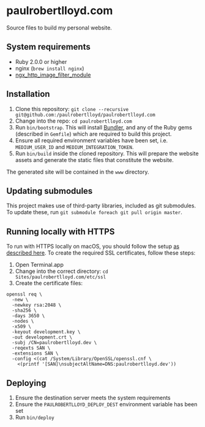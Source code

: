 # paulrobertlloyd.com

Source files to build my personal website.

## System requirements
* Ruby 2.0.0 or higher
* nginx (`brew install nginx`)
* [ngx_http_image_filter_module][1]

## Installation
1. Clone this repository: `git clone --recursive git@github.com:/paulrobertlloyd/paulrobertlloyd.com`
2. Change into the repo: `cd paulrobertlloyd.com`
3. Run `bin/bootstrap`. This will install [Bundler][2], and any of the Ruby gems (described in `Gemfile`) which are required to build this project.
4. Ensure all required environment variables have been set, i.e. `MEDIUM_USER_ID` and `MEDIUM_INTEGRATION_TOKEN`.
5. Run `bin/build` inside the cloned repository. This will prepare the website assets and generate the static files that constitute the website.

The generated site will be contained in the `www` directory.

## Updating submodules
This project makes use of third-party libraries, included as git submodules. To update these, run `git submodule foreach git pull origin master`.

## Running locally with HTTPS
To run with HTTPS locally on macOS, you should follow the setup [as described here][4]. To create the required SSL certificates, follow these steps:

1. Open Terminal.app
2. Change into the correct directory: `cd Sites/paulrobertlloyd.com/etc/ssl`
3. Create the certificate files:

  ```
  openssl req \
    -new \
    -newkey rsa:2048 \
    -sha256 \
    -days 3650 \
    -nodes \
    -x509 \
    -keyout development.key \
    -out development.crt \
    -subj /CN=paulrobertlloyd.dev \
    -reqexts SAN \
    -extensions SAN \
    -config <(cat /System/Library/OpenSSL/openssl.cnf \
      <(printf '[SAN]\nsubjectAltName=DNS:paulrobertlloyd.dev'))
  ```

## Deploying
1. Ensure the destination server meets the system requirements
2. Ensure the `PAULROBERTLLOYD_DEPLOY_DEST` environment variable has been set
2. Run `bin/deploy`

[1]: http://nginx.org/en/docs/http/ngx_http_image_filter_module.html
[2]: http://bundler.io
[3]: http://jekyllrb.com
[4]: https://gist.github.com/jed/6147872
